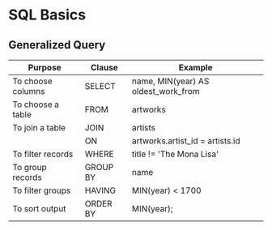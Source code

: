 # SQL Basics

## Generalized Query

| Purpose | Clause | Example |
| ------- | ------ | ------- |
| To choose columns | SELECT | name, MIN(year) AS oldest_work_from |
| To choose a table | FROM | artworks |
| To join a table | JOIN | artists |
|                 | ON   | artworks.artist_id = artists.id |
| To filter records | WHERE | title != 'The Mona Lisa' |
| To group records | GROUP BY | name |
| To filter groups | HAVING | MIN(year) < 1700 |
| To sort output | ORDER BY | MIN(year); |